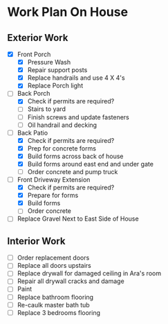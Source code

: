 # Work Plan On House

## Exterior Work

- [x] Front Porch
  - [x] Pressure Wash
  - [x] Repair support posts
  - [x] Replace handrails and use 4 X 4's
  - [x] Replace Porch light

- [ ] Back Porch
  - [x] Check if permits are required?
  - [ ] Stairs to yard
  - [ ] Finish screws and update fasteners
  - [ ] Oil handrail and decking

- [ ] Back Patio
  - [x] Check if permits are required?
  - [x] Prep for concrete forms
  - [x] Build forms across back of house
  - [x] Build forms around east end and under gate
  - [ ] Order concrete and pump truck

- [ ] Front Driveway Extension
  - [x] Check if permits are required?
  - [x] Prepare for forms
  - [x] Build forms
  - [ ] Order concrete

- [ ] Replace Gravel Next to East Side of House

## Interior Work

- [ ] Order replacement doors
- [ ] Replace all doors upstairs
- [ ] Replace drywall for damaged ceiling in Ara's room
- [ ] Repair all drywall cracks and damage
- [ ] Paint
- [ ] Replace bathroom flooring
- [ ] Re-caulk master bath tub
- [ ] Replace 3 bedrooms flooring